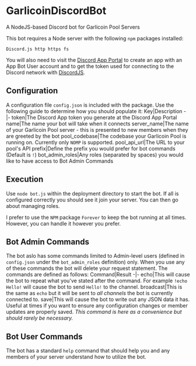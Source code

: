 # GarlicoinDiscordBot
A NodeJS-based Discord bot for Garlicoin Pool Servers

This bot requires a Node server with the following `npm` packages installed:
```
Discord.js http https fs
```
You will also need to visit the [Discord App Portal](https://discordapp.com/developers/docs/intro) to create an app with an App Bot User account and to get the token used for connecting to the Discord network with [DiscordJS](https://discord.js.org). 

## Configuration
A configuration file `config.json` is included with the package. Use the following guide to determine how you should populate it:
Key|Description
-|-
token|The Discord App token you generate at the Discord App Portal
name|The name your bot will take when it connects
server_name|The name of your Garlicoin Pool server - this is presented to new members when they are greeted by the bot
pool_codebase|The codebase your Garlicoin Pool is running on. Currently only `NOMP` is supported.
pool_api_url|The URL to your pool's API
prefix|Define the prefix you would prefer for bot commands (Default is `!`)
bot_admin_roles|Any roles (separated by spaces) you would like to have access to Bot Admin Commands

## Execution
Use `node bot.js` within the deployment directory to start the bot. If all is configured correctly you should see it join your server. You can then go about managing roles. 

I prefer to use the `NPM` package `Forever` to keep the bot running at all times. However, you can handle it however you prefer.


## Bot Admin Commands
The bot aslo has some commands limited to Admin-level users (defined in `config.json` under the `bot_admin_roles` definition) only. When you use any of these commands the bot will delete your request statement. The commands are defined as follows:
Command|Result
-|-
echo|This will cause the bot to repeat what you've stated after the command. For example `!echo Hello!` will cause the bot to send `Hello!` to the channel.
broadcast|This is the same as `echo` but it will be sent to *all channels* the bot is currently connected to.
save|This will cause the bot to write out any JSON data it has. Useful at times if you want to ensure any configuration changes or member updates are properly saved. *This command is here as a convenience but should rarely be necessary.*

## Bot User Commands
The bot has a standard `help` command that should help you and any members of your server understand how to utilize the bot.